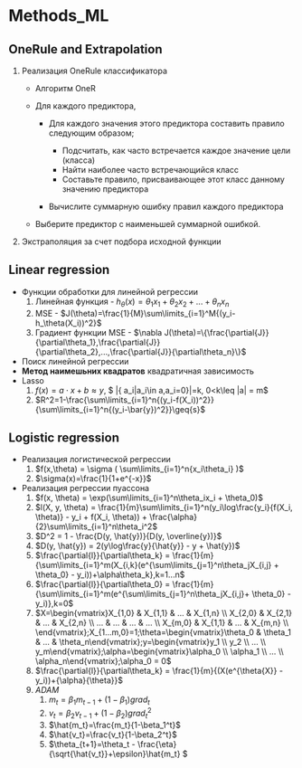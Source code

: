 # Methods_ML
## OneRule and Extrapolation
1. Реализация OneRule классификатора
    + Алгоритм OneR
    + Для каждого предиктора,
        + Для каждого значения этого предиктора составить правило следующим образом;
            + Подсчитать, как часто встречается каждое значение цели (класса)
            + Найти наиболее часто встречающийся класс
            + Составьте правило, присваивающее этот класс данному значению предиктора

        + Вычислите суммарную ошибку правил каждого предиктора

    + Выберите предиктор с наименьшей суммарной ошибкой.

2. Экстраполяция за счет подбора исходной функции
## Linear regression
- Функции обработки для линейной регрессии
    1. Линейная функция - $h_\theta(x)=\theta_1x_1 + \theta_2x_2 + ... + \theta_nx_n$
    2. MSE - $J(\theta)=\frac{1}{M}\sum\limits_{i=1}^M{(y_i-h_\theta(X_i))^2}$
    3. Градиент функции MSE - $\nabla J(\theta)=\{\frac{\partial{J}}{\partial\theta_1},\frac{\partial{J}}{\partial\theta_2},...,\frac{\partial{J}}{\partial\theta_n}\}$
- Поиск линейной регрессии 
- **Метод наимешьних квадратов** квадратичная зависимость
- Lasso
    1. $f(x)=a\cdot x+b \approx y$, $ |\{ a_i|a_i\in a,a_i=0\}|=k, 0<k\leq |a| = m$
    2. $R^2=1-\frac{\sum\limits_{i=1}^n{(y_i-f(X_i))^2}}{\sum\limits_{i=1}^n{(y_i-\bar{y})^2}}\geq{s}$
## Logistic regression
- Реализация логистической регрессии
    1. $f(x,\theta) = \sigma ( \sum\limits_{i=1}^n{x_i\theta_i} )$
    2. $\sigma(x)=\frac{1}{1+e^{-x}}$
- Реализация регрессии пуассона
    1. $f(x, \theta) = \exp(\sum\limits_{i=1}^n\theta_ix_i + \theta_0)$
    2. $l(X, y, \theta) = \frac{1}{m}\sum\limits_{i=1}^n(y_i\log\frac{y_i}{f(X_i, \theta)} - y_i + f(X_i, \theta)) + \frac{\alpha}{2}\sum\limits_{i=1}^n\theta_i^2$
    3. $D^2 = 1 - \frac{D(y, \hat{y})}{D(y, \overline{y})}$
    4. $D(y, \hat{y}) = 2(y\log\frac{y}{\hat{y}} - y + \hat{y})$
    5. $\frac{\partial{l}}{\partial\theta_k} = \frac{1}{m}{\sum\limits_{i=1}^m(X_{i,k}(e^{\sum\limits_{j=1}^n\theta_jX_{i,j} + \theta_0} - y_i))+\alpha\theta_k},k=1...n$
    6. $\frac{\partial{l}}{\partial\theta_0} = \frac{1}{m}{\sum\limits_{i=1}^m(e^{\sum\limits_{j=1}^n\theta_jX_{i,j}+ \theta_0} - y_i)},k=0$
    7. $X=\begin{vmatrix}X_{1,0} & X_{1,1} & ... & X_{1,n} \\ X_{2,0} & X_{2,1} & ... & X_{2,n} \\ ... & ... & ... & ... \\ X_{m,0} & X_{1,1} & ... & X_{m,n} \\ \end{vmatrix};X_{1...m,0}=1;\theta=\begin{vmatrix}\theta_0 & \theta_1 & ... & \theta_n\end{vmatrix};y=\begin{vmatrix}y_1 \\ y_2 \\ ... \\ y_m\end{vmatrix};\alpha=\begin{vmatrix}\alpha_0 \\ \alpha_1 \\ ... \\ \alpha_n\end{vmatrix};\alpha_0 = 0$	
    8. $\frac{\partial{l}}{\partial\theta_k} = \frac{1}{m}{(X(e^{\theta{X}} - y_i))+{\alpha}{\theta}}$
    9. *ADAM*
        1. $m_t = {\beta_1}{m_{t-1}} + (1-\beta_1)grad_t$
        1. $v_t = {\beta_2}{v_{t-1}} + (1-\beta_2)grad_t^2$
        1. $\hat{m_t}=\frac{m_t}{1-\beta_1^t}$
        1. $\hat{v_t}=\frac{v_t}{1-\beta_2^t}$
        1. $\theta_{t+1}=\theta_t - \frac{\eta}{\sqrt{\hat{v_t}}+\epsilon}\hat{m_t} $


